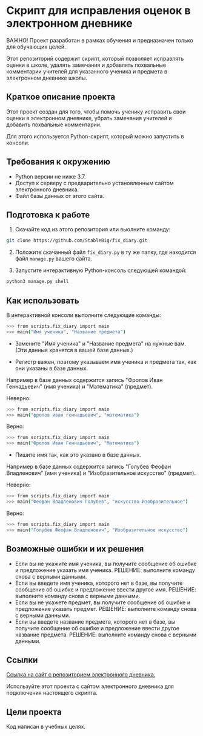 # Скрипт для исправления оценок в электронном дневнике

ВАЖНО! Проект разработан в рамках обучения и предназначен только для обучающих целей.

Этот репозиторий содержит скрипт, который позволяет исправлять оценки в школе, удалять замечания и добавлять похвальные комментарии учителей для указанного ученика и предмета в электронном дневнике школы.

## Краткое описание проекта

Этот проект создан для того, чтобы помочь ученику исправить свои оценки в электронном дневнике, убрать замечания учителей и добавить похвальные комментарии.

Для этого используется Python-скрипт, который можно запустить в консоли.

## Требования к окружению

* Python версии не ниже 3.7.
* Доступ к серверу с предварительно установленным сайтом электронного дневника.
* Файл базы данных от этого сайта.

## Подготовка к работе

1. Скачайте код из этого репозитория или выолните команду:

```bash
git clone https://github.com/StableBig/fix_diary.git
```

2. Положите скачанный файл `fix_diary.py` в ту же папку, где находится файл `manage.py` вашего сайта.

3. Запустите интерактивную Python-консоль следующей командой:

```bash
python3 manage.py shell
```

## Как использовать

В интерактивной консоли выполните следующие команды:

```bash
>>> from scripts.fix_diary import main
>>> main("Имя ученика", "Название предмета")
```

* Замените "Имя ученика" и "Название предмета" на нужные вам. (Эти данные хранятся в вашей базе данных.)

* Регистр важен, поэтому указываем имя ученика и предмета так, как они указаны в базе данных.

Например в базе данных содержится запись "Фролов Иван Геннадьевич" (имя ученика) и "Математика" (предмет).

Неверно:

```bash
>>> from scripts.fix_diary import main
>>> main("фролов иван геннадьевич", "математика")
```

Верно:

```bash
>>> from scripts.fix_diary import main
>>> main("Фролов Иван Геннадьевич", "Математика")
```

* Пишите имя так, как это указано в базе данных.

Например в базе данных содержится запись "Голубев Феофан Владленович" (имя ученика) и "Изобразительное искусство" (предмет).

Неверно:

```bash
>>> from scripts.fix_diary import main
>>> main("Феофан Владленович Голубев", "искусство Изобразительное")
```

Верно:

```bash
>>> from scripts.fix_diary import main
>>> main("Голубев Феофан Владленович", "Изобразительное искусство")
```

## Возможные ошибки и их решения

* Если вы не укажите имя ученика, вы получите сообщение об ошибке и предложение указать имя ученика. РЕШЕНИЕ: выполните команду снова с верными данными.
* Если вы введете имя ученика, которого нет в базе, вы получите сообщение об ошибке и предложение ввести другое имя. РЕШЕНИЕ: выполните команду снова с верными данными.
* Если вы не укажете предмет, вы получите сообщение об ошибке и предложение указать предмет. РЕШЕНИЕ: выполните команду снова с верными данными.
* Если вы введете название предмета, которого нет в базе, вы получите сообщение об ошибке и предложение ввести другое название предмета. РЕШЕНИЕ: выполните команду снова с верными данными.

## Ссылки

[Ссылка на сайт с репозиторием электронного дневника.](https://github.com/devmanorg/e-diary)

Используйте этот проекта с сайтом электронного дневника для подключения настоящего скрипта.

## Цели проекта

Код написан в учебных целях.
